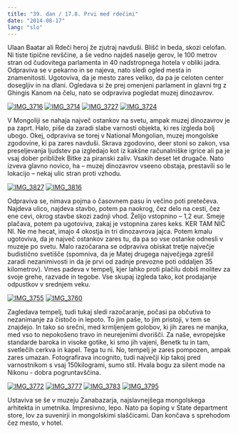 ```yaml
---
title: "39. dan / 17.8. Prvi med rdečimi"
date: "2014-08-17"
lang: "slo"
---
```


Ulaan Baatar ali Rdeči heroj že zjutraj navduši. Blišč in beda, skozi celofan. Ni tiste tipične revščine, a še vedno najdeš naselje gerov, le 100 metrov stran od čudovitega parlamenta in 40 nadstropnega hotela v obliki jadra. Odpraviva se v pekarno in se najeva, nato sledi ogled mesta in znamenitosti. Ugotoviva, da je mesto zares veliko, da pa je celoten center dosegljiv in na dlani. Ogledava si že prej omenjeni parlament in glavni trg z Ghingis Kanom na čelu, nato se odpraviva pogledat muzej dinozavrov.

[![IMG_3716](images/IMG_3716-300x200.jpg)](http://gremovmongolijo.com/wp-content/uploads/2014/10/IMG_3716.jpg) [![IMG_3714](images/IMG_3714-300x200.jpg)](http://gremovmongolijo.com/wp-content/uploads/2014/10/IMG_3714.jpg) [![IMG_3727](images/IMG_3727-300x200.jpg)](http://gremovmongolijo.com/wp-content/uploads/2014/10/IMG_3727.jpg) [![IMG_3724](images/IMG_3724-300x200.jpg)](http://gremovmongolijo.com/wp-content/uploads/2014/10/IMG_3724.jpg)

V Mongoliji se nahaja največ ostankov na svetu, ampak muzej dinozavrov je pa zaprt. Halo, piše da zaradi slabe varnosti objekta, ki res izgleda bolj ubogo. Okej, odpraviva se torej v National Mongolian, muzej mongolske zgodovine, ki pa zares navduši. Skrava zgodovino, deer stoni so zakon, vsa preseljevanja ljudstev pa izgledajo kot iz kakšne računalniške igrice ali pa je vsaj dober približek Bitke za piranski zaliv. Vsakih deset let drugače. Nato izveva glavno novico, ha – muzej dinozavrov vseeno obstaja, prestavili so le lokacijo – nekaj ulic stran proti vzhodu.

[![IMG_3827](images/IMG_3827-300x200.jpg)](http://gremovmongolijo.com/wp-content/uploads/2014/10/IMG_3827.jpg) [![IMG_3816](images/IMG_3816-300x200.jpg)](http://gremovmongolijo.com/wp-content/uploads/2014/10/IMG_3816.jpg)

Odpraviva se, nimava pojma o časovnem pasu in večino poti pretečeva. Najdeva ulico, najdeva stavbo, potem pa naokrog, čez delo na cesti, čez ene cevi, okrog stavbe skozi zadnji vhod. Želijo vstopnino – 1,2 eur. Smeje plačava, potem pa ugotoviva, zakaj je vstopnina zares keks. KER TAM NIČ NI. Ne me hecat, imajo 4 okostja in tri dinozavrova jajca. Potem kmalu ugotoviva, da je največ ostankov zares tu, da pa so vse ostanke odnesli v muzeje po svetu. Malo razočarana se odpraviva obiskat tretje največje budistično svetišče (spomniva, da je Matej drugega največjega zgrešil zaradi nezanimivosti in da je prvi od zadnje prevozne poti oddaljen 35 kilometrov). Vmes padeva v tempelj, kjer lahko proti plačilu dobiš molitev za svoje grehe, razvade in tegobe. Vse skupaj izgleda tako, kot prodajanje odpustkov v srednjem veku.

[![IMG_3755](images/IMG_3755-300x200.jpg)](http://gremovmongolijo.com/wp-content/uploads/2014/10/IMG_3755.jpg) [![IMG_3760](images/IMG_3760-300x200.jpg)](http://gremovmongolijo.com/wp-content/uploads/2014/10/IMG_3760.jpg)

Zagledava tempelj, tudi tukaj sledi razočaranje, počasi pa občutiva to nezanimanje za čistočo in lepoto. To jim paše, to jim pristoji, v tem se znajdejo. In tako so srečni, med krmljenjem golobov, ki jih zares ne manjka, med vso to nepokošeno travo in neurejenimi dvorišči. Za naše, evropejske standarde baroka in visoke gotike, ki smo jih vajeni, Benetk tu in tam, svetlečih cerkva in kapel. Tega tu ni. No, tempelj je zares pompozen, ampak zares umazan. Fotografirava incognito, tudi največji kip takoj pred varnostnikom s vsaj 150kilogrami, sumo stil. Hvala bogu za silent mode na Nikonu - dobra pogruntavščina.

[![IMG_3772](images/IMG_3772-300x200.jpg)](http://gremovmongolijo.com/wp-content/uploads/2014/10/IMG_3772.jpg) [![IMG_3777](images/IMG_3777-300x200.jpg)](http://gremovmongolijo.com/wp-content/uploads/2014/10/IMG_3777.jpg) [![IMG_3783](images/IMG_3783-300x200.jpg)](http://gremovmongolijo.com/wp-content/uploads/2014/10/IMG_3783.jpg) [![IMG_3795](images/IMG_3795-300x200.jpg)](http://gremovmongolijo.com/wp-content/uploads/2014/10/IMG_3795.jpg)

Ustaviva se še v muzeju Zanabazarja, najslavnejšega mongolskega arhitekta in umetnika. Impresivno, lepo. Nato pa šoping v State department store, lov za suvenirji in mongolskimi slaščicami. Dan končava s sprehodom čez mesto, v hotel.
